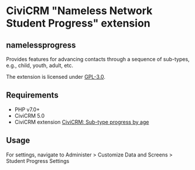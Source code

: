 # CiviCRM "Nameless Network Student Progress" extension
## namelessprogress

Provides features for advancing contacts through a sequence of sub-types, e.g., child, youth, adult, etc.

The extension is licensed under [GPL-3.0](LICENSE.txt).

## Requirements

* PHP v7.0+
* CiviCRM 5.0
* CiviCRM extension [CiviCRM: Sub-type progress by age](https://github.com/twomice/com.joineryhq.ageprogress)

## Usage

For settings, navigate to Administer > Customize Data and Screens > Student Progress Settings
